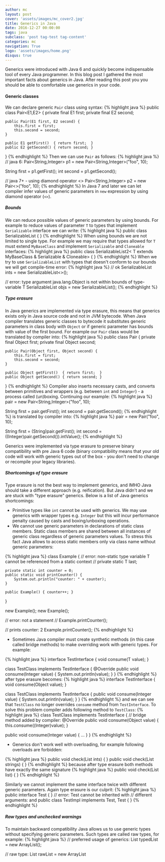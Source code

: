 ```yaml
---
author: mc
layout: post
cover: 'assets/images/mc_cover2.jpg'
title: Generics in Java
date: 2016-12-27 00:00:00
tags: java 
subclass: 'post tag-test tag-content'
categories: mc
navigation: True
logo: 'assets/images/home.png'
disqus: true
---
```


Generics were introduced with Java 6 and quickly
become indispensable tool of every Java programmer.
In this blog post I gathered the most important
facts about generics in Java. After reading this post you
you should be able to comfortable use generics in
your code.

#### Generic classes

We can declare generic `Pair` class using syntax:
{% highlight java %}
public class Pair<E1,E2> {
    private final E1 first;
    private final E2 second;

    public Pair(E1 first, E2 second) {
        this.first = first;
        this.second = second;
    }

    public E1 getFirst()  { return first;  }
    public E2 getSecond() { return second; }
}
{% endhighlight %}
Then we can use `Pair` as follows:
{% highlight java %}
// java 6:
Pair<String,Integer> p1 = new Pair<String,Integer>("foo", 10);
  
String first = p1.getFirst();
int second = p1.getSecond();
  
// java 7+ - using diamond operator <>
Pair<String,Integer> p2 = new Pair<>("foo", 10);
{% endhighlight %}
In Java 7 and later we can let compiler infer values of generic parameters
in `new` expression by using diamond operator (`<>`).

##### Bounds

We can reduce possible values of generic parameters by using bounds.
For example to reduce values of parameter `T` to types that
implement `Serializable` interface we can write:
{% highlight java %}
public class SerializableList<T extends Serializable> { }
{% endhighlight %}
When using bounds we are not limited to single type.
For example we may
require that types allowed for `T` must extend `MyBaseClass` and
implement `Serializable` and `Cloneable` interfaces:
{% highlight java %}
public class SerializableList2<
   T extends MyBaseClass & Serializable & Cloneable> { }
{% endhighlight %}
When we try to use `SerializableList` with types that doesn't
conform to our bounds we will get compile-time error:
{% highlight java %}
// ok
SerializableList<Integer> ints = new SerializableList<>();

// error: type argument java.lang.Object is not within bounds of type-variable T
SerializableList<Object> objs = new SerializableList<Object>();
{% endhighlight %}

##### Type erasure

In Java generics are implemented via type erasure, this means that
generics exists only in Java source code and not in JVM bytecode.
When Java compiler translates generic classes to bytecode it
substitutes generic parameters in class body with `Object`
or if generic parameter has bounds with value of the first bound.
For example our `Pair` class would be translated by compiler into:
{% highlight java %}
public class Pair {
    private final Object first;
    private final Object second;

    public Pair(Object first, Object second) {
        this.first = first;
        this.second = second;
    }

    public Object getFirst()  { return first;  }
    public Object getSecond() { return second; }
}
{% endhighlight %}
Compiler also inserts necessary casts, and converts between primitives 
and wrappers (e.g. between `int` and `Integer`) - a process
called (un)boxing. Continuing our example:
{% highlight java %}
pair = new Pair<String,Integer>("foo", 10);

String first = pair.getFirst();
int second = pair.getSecond();
{% endhighlight %}
is translated by compiler into:
{% highlight java %}
pair = new Pair("foo", 10);

String first = (String)pair.getFirst();
int second = ((Integer)pair.getSecond()).intValue();
{% endhighlight %}

Generics were implemented via type erasure to preserve binary
compatibility with pre Java 6 code (binary compatibility means that
your old code will work with generic types out of the box - you
don't need to change or recompile your legacy libraries).

##### Shortcomings of type erasure

Type erasure is not the best way to implement generics, and IMHO Java
should take a different approach (e.g. reification).
But Java didn't and we are stuck with "type erasure" generics.
Below is a list of Java generics shortcomings:

* Primitive types like `int` cannot be used with generics.
 We may use generics with wrapper types e.g. `Integer` but this
 will incur performance penalty caused by casts and boxing/unboxing operations.
* We cannot use generic parameters in declarations of static class
 members. Static class members are shared between all instances of generic
 class regardless of generic parameters values. To stress this fact
 Java allows to access static members only via class name without
 generic parameters:

{% highlight java %}
class Example<T> {
    // error: non-static type variable T cannot be referenced from a static context
    // private static T last;

    private static int counter = 0;
    public static void printCounter() {
        System.out.println("counter: " + counter);
    }

    public Example() { counter++; }
}

new Example<Integer>();
new Example<String>();

// error: not a statement
// Example<Integer>.printCounter();

// prints counter: 2
Example.printCounter();
{% endhighlight %}

* Sometimes Java compiler must create synthetic methods
 (in this case called bridge methods) to make overriding
 work with generic types. For example:

{% highlight java %}
interface TestInterface<T> {
    void consume(T value);
}

class TestClass implements TestInterface<Integer> {
    @Override
    public void consume(Integer value) {
        System.out.println(value);
    }
}
{% endhighlight %}
after type erasure becomes:
{% highlight java %}
interface TestInterface {
	void consume(Object value);
}

class TestClass implements TestInterface {
    public void consume(Integer value) {
        System.out.println(value);
    }
}
{% endhighlight %}
and we can see that `TestClass` no longer overrides
`consume` method from `TestInterface`. To solve this
problem compiler adds following method to `TestClass`:
{% highlight java %}
class TestClass implements TestInterface {
   // bridge method added by compiler:
   @Override public void consume(Object value) {
	 this.consume((Integer)value);
   }

   public void consume(Integer value) { ... }
}
{% endhighlight %}

* Generics don't work well with overloading, for example following
 overloads are forbidden:

{% highlight java %}
public void check(List<Integer> ints) { }
public void check(List<String> strings) { }
{% endhighlight %}
because after type erasure both methods have exactly the same signature
{% highlight java %}
public void check(List list) { }
{% endhighlight %}

Similarly we cannot implement the same interface twice
with different generic parameters. Again type erasure is our culprit:
{% highlight java %}
public interface Test<T> { }
// error: Test cannot be inherited with 
//	  different arguments: <Integer> and <String>
public class TestImpl 
	implements Test<Integer>, Test<String> { }
{% endhighlight %}

##### Raw types and unchecked warnings

To maintain backward compatibility Java allows us to use generic types
without specifying generic parameters. Such types are called raw types,
for example:
{% highlight java %}
// preferred usage of generics:
List<Integer> typedList = new ArrayList<Integer>();

// raw type:
List rawList = new ArrayList<Object>();
rawList.add("foo"); // unchecked warning
{% endhighlight %}
Raw types can be treated like generic types after type erasure.
Raw types should only be used to interact with legacy code.

When working with raw types compiler may generate an unchecked warning:
{% highlight nohighlight %}
warning: unchecked call to add(E) as a member of the raw type java.util.List
{% endhighlight %}
This warning means that compiler is not sure if we used generic type
correctly and in case that we didn't we should expect `ClassCastException`
at runtime. For example:
{% highlight java %}
public static void main(String[] args) {
  List<Integer> ints = new ArrayList<Integer>();

  List rawList = ints;
  legacyCode(rawList);

  int x = ints.get(0); // ClassCastException
}

public static void legacyCode(List list) {
  list.add("foo"); // unchecked warning
}
{% endhighlight %}
The problem here is that the client of `legacyCode` expected that `legacyCode`
will add integer to provided list. A simple solution is to use
`List<Object>` instead of `List<Integer>`
if `legacyCode` may add different types to list.
Notice also that line which generated unchecked warning didn't throw
any exception, exception was thrown later when the
client wanted to access list element.

We may suppress unchecked warning at the method or class level by using
`@SuppressWarnings("unchecked")` annotation.

#### Generic methods

We can declare generic method as follows:
{% highlight java %}
public static <E1,E2> Pair<E1,E2> pair(E1 first, E2 second) {
   return new Pair<E1,E2>(first, second);
}
{% endhighlight %}

Generic methods are invoked like ordinary methods:
{% highlight java %}
Pair<String,Integer> p1 = pair("foo", 10);
{% endhighlight %}
In most cases compiler will be able to infer proper values of
generic parameters. When it won't we can override compiler by
explicitly specifying generic parameters values:
{% highlight java %}
ClassName.<String,Number>staticMethod(arg1, arg2);
// or
this.<String,Integer>instanceMethod(arg1, arg2);

// syntax error:
// <String,Integer>method(arg1, arg2);
{% endhighlight %}

#### Wildcards

Let's consider method that copies elements from one list to
another:
{% highlight java %}
public static <T> void copy(List<T> dest, List<T> src) {
   for (T element: src) {
	  dest.add(element);
   }
}
{% endhighlight %}
It works perfectly with lists of integers:
{% highlight java %}
List<Integer> src = Arrays.asList(1,2,3);
List<Integer> dest = new ArrayList<>();
copy(dest, src);
{% endhighlight %}
But fails when we want to copy integers to list of numbers:
{% highlight java %}
List<Integer> src = Arrays.asList(1,2,3);
List<Number> nums = new ArrayList<>();
// error: method cannot be applied to given types
copy(nums, src);
{% endhighlight %}
We may fix method by adding second generic parameter:
{% highlight java %}
public static <D,S extends D>
void copy(List<D> dest, List<S> src) {
   for (S element: src) {
	  dest.add(element);
   }
}
{% endhighlight %}
This is so common situation that Java introduces a shortcut:
{% highlight java %}
public static <T> void copy(List<T> dest, List<? extends T> src) {
  for (T element: src) {
	  dest.add(element);
  }
}
{% endhighlight %}
Type `List<? extends T>` means that this is a list of elements that
extends or implements type `T`.

Wildcards allows us to reduce number of required generic parameters and
made method declarations more clear, for example:
{% highlight java %}
public static <T> boolean isNullOrEmpty(Collection<T> coll) {
  return coll == null || coll.isEmpty();
}

public static boolean isNullOrEmptyWildcards(Collection<?> coll) {
  return coll == null || coll.isEmpty();
}
{% endhighlight %}
Here `Collections<?>` means collection of elements of some certain type 
e.g. this may be
`Collection<Object>` or `Collection<MyClass>`.

##### super bound

`super` bound may be used only with wildcards.
`super` bound restricts values of wildcard to given class
and all of its superclasses, for example method:
{% highlight java %}
void process(List<? super Integer> list) { }
{% endhighlight %}
can only be used with `List<Integer>`, `List<Number>` and `List<Object>`.
Calling method with `List<String>` results in compile time error.

While `extends` bound is useful when we want to get values
from generic type instance,
`super` bound is needed when we want to pass values to generic type instance.
For example:
{% highlight java %}
static <T> void produceConsume(
	  Producer<? extends T> producer,
	  Consumer<? super T> consumer)
{
  for(;;) {
	  T value = producer.produce();
	  consumer.consume(value);
  }
}
{% endhighlight %}
Here `Producer` may produce type `T` or more derived type, and `Consumer`
may consume type `T` or more general type e.g. `Object`. Thanks to
wildcards we may use `produceConsume` with `Producer<Integer>` and
`Consumer<Object>`.

NOTE: Java compiler tries to infer the most specific type for
generic parameters. In call to `produceConsume` with `Producer<Integer>`
and `Consumer<Object>` `Integer` will be used as `T` parameter value.

##### Wildcard capture

Let's say that we want to create a method that swaps elements of
the list, we may write:
{% highlight java %}
public static void swap(List<?> list, int i1, int i2) {
   // doesn't compile
   ? tmp = list.get(i1);
   list.set(i1, list.get(i2));
   list.set(i2, tmp);
}
{% endhighlight %}
Unfortunately above code doesn't compile. We may either
introduce generic parameter to method signature or create
a helper method with generic parameter that 
will "capture" wildcard value:
{% highlight java %}
public static void swap(List<?> list, int i1, int i2) {
   swapImpl(list, i1, i2);
}
private static <T> void swapImpl(List<T> list, int i1, int i2) {
   T tmp = list.get(i1);
   list.set(i1, list.get(i2));
   list.set(i2, tmp);
}
{% endhighlight %}

Introducing generic parameter is always better solution than
using wildcard capture. I only mention above technique because
it is often used in Java Collection Framework.

#### Covariance and contravariance

With Java arrays we may write:
{% highlight java %}
String[] strings = { "foo", "bar" };
Object[] objects = strings;
{% endhighlight %}
We say that Java arrays are covariant.

Generics in Java are invariant this means that below
code doesn't compile:
{% highlight java %}
List<String> strings = Arrays.asList("foo", "bar");
// error: incompatible types
List<Object> objects = strings;
{% endhighlight %}
We must tread `List<String>` and `List<Object>` as two
distinct types.

Still we may use wildcards to refer to either
`List<String>` or `List<Object>`:
{% highlight java %}
List<String> strings = Arrays.asList("foo", "bar");
List<Object> objects = Arrays.asList(true, 1, "foo");

List<?> list = strings;
list = objects;
{% endhighlight %}
`List<?>` should be treated as superclass of any `List<T>`,
because it represents list of objects of some certain type.

We can't do much with `List<?>`, we can only get `Objects` from it,
add `null`s and ask for size (operations allowed for any list):
{% highlight java %}
List<?> list = strings;

list.add(null);
Object value = list.get(0);
list.size();
{% endhighlight %}
Operations on `List<?>` are limited because we don't know what types list contains.
We may limit range of possible types with bounds thus gaining
more functionality:
{% highlight java %}
List<? extends Number> numbers = Arrays.asList(1.2, 3.5);
Number num = numbers.get(0);
{% endhighlight %}
Now compiler knows that list elements are at least numbers so
we may assign result of `get()` to variable of type `Number`.
Still we are not able to put anything beyond `null` into list,
because we don't know if this is a list of doubles or a list of integers.

When we want to add elements to list we should use `super` bound:
{% highlight java %}
List<? super Number> numbers =
   new ArrayList<Object>(Arrays.asList("foo", true));

numbers.add(3);
numbers.add(3.2);
{% endhighlight %}
Now compiler knows that list holds numbers or elements more general
than numbers e.g. objects, so adding number to list is safe.

#### How to use generic types with `instanceof` and `class` 

Because of type erasure types `List<Object>` and `List<Integer>` are
indistinguishable to JVM. To check if value is instance of `List` we
may write:
{% highlight java %}
Object value = new ArrayList<Integer>();

if (value instanceof List<?>) {
   // do something
}
{% endhighlight %}
Similarly types `List<Object>` and `List<Integer>` are represented
by the same class token:
{% highlight java %}
List<Integer> integers = new ArrayList<Integer>();
List<Object> objects = new ArrayList<Object>();

Class<? extends List> integersClazz = integers.getClass();
Class<? extends List> objectsClazz = objects.getClass();
Class<ArrayList> arrayListClazz = ArrayList.class;

// true
System.out.println(integersClazz.equals(objectsClazz));
// true
System.out.println(integersClazz.equals(arrayListClazz));
{% endhighlight %}
Notice that in instance test we should use type with wildcard (`List<?>`) but to
get class token we should use raw type (`ArrayList.class`).

#### Generics and arrays

Let's consider this innocent looking code:
{% highlight java %}
public static <T> T[] toArray(T v1) {
  T[] array = (T[]) new Object[1]; // unchecked warning
  array[0] = v1;
  return array;
}
{% endhighlight %}
Calling this method results in `ClassCastException`:
{% highlight java %}
String[] s = toArray("foo"); // class cast exception
{% endhighlight %}
Because we cannot assign `Object[]` instance to `String[]` variable.
The source of the trouble is type erasure again.
Because value of parameter `T` is not accessible at runtime
we don't know what array we should create - should it be array of
objects or maybe array of strings. We may fix this method by passing
additional parameter that will represent required type of array elements:
{% highlight java %}
public static <T> T[] toArray(T v1, Class<T> type) {
  T[] array = (T[]) Array.newInstance(type, 1);
  array[0] = v1;
  return array;
}

String[] s = toArray("foo", String.class);
{% endhighlight %}
Now method works as expected but is cumbersome to use.

Another problem with arrays and generics is that we cannot
create array with generic elements - type erasure is culprit again:
{% highlight java %}
// error: generic array creation
// List<Integer>[] lists = new List<Integer>[3];

List<Integer>[] lists = (List<Integer>[]) new List[3];
{% endhighlight %}
To create array of generic types we must use raw type and cast.

To sum up: you should avoid mixing arrays and generics.

#### Generics and varargs

Java varargs methods are implemented using arrays, when we try
to use varargs with generics:
{% highlight java %}
public static <T> List<T> concat(List<? extends T>... lists) {
   List<T> concatenated = new ArrayList<T>();

   for (List<? extends T> l: lists) {
	  concatenated.addAll(l);
   }

   return concatenated;
}
{% endhighlight %}
compiler issues a warning:
{% highlight nohighlight %}
warning: unchecked generic array creation for varargs parameter
{% endhighlight %}
Generic varargs suffer from the same problems as generic arrays.
If we are sure that our code is safe,
we may use `@SafeVarargs` annotation to suppress this warning.

#### Additional resources

If you want to know more about generics check resources below:

* [Java Generics and Collections: Speed Up the Java Development Process](http://a.co/5oMY1hY)
* [Java Generics FAQ](http://www.angelikalanger.com/GenericsFAQ/JavaGenericsFAQ.html)



